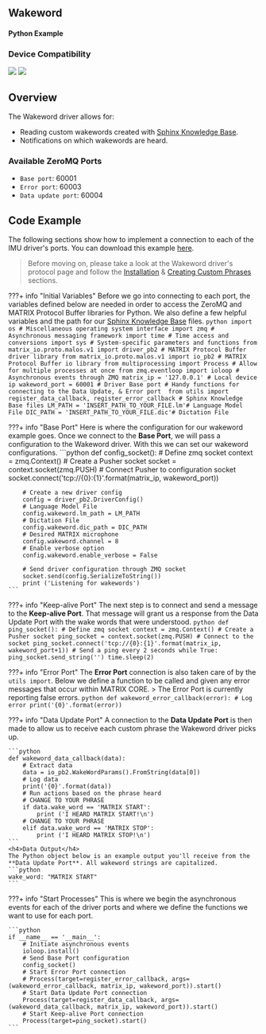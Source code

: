 <h2 style="padding-top:0">Wakeword</h2>
<h4 style="padding-top:0">Python Example</h4>

### Device Compatibility
<img class="creator-compatibility-icon" src="../../img/creator-icon.svg">
<img class="voice-compatibility-icon" src="../../img/voice-icon.svg">

## Overview

The Wakeword driver allows for:

* Reading custom wakewords created with <a href="http://www.speech.cs.cmu.edu/tools/lmtool-new.html" target="_blank">Sphinx Knowledge Base</a>.
* Notifications on which wakewords are heard.

<h3 style="padding-top:0">Available ZeroMQ Ports</h3>

* `Base port`: 60001
* `Error port`: 60003
* `Data update port`: 60004

## Code Example
The following sections show how to implement a connection to each of the IMU driver's ports. You can download this example <a href="https://github.com/matrix-io/matrix-core-examples/blob/master/python/wakeword.py" target="_blank">here</a>.

<!-- Setup -->
> Before moving on, please take a look at the Wakeword driver's protocol page and follow the [Installation](./../protocols/wakeword#installation) & [Creating Custom Phrases](./../protocols/wakeword#installation#creating-custom-phrases) sections.

<!-- Initial Variables -->
???+ info "Initial Variables"
    Before we go into connecting to each port, the variables defined below are needed in order to access the ZeroMQ and MATRIX Protocol Buffer libraries for Python. We also define a few helpful variables and the path for our <a href="http://www.speech.cs.cmu.edu/tools/lmtool-new.html" target="_blank">Sphinx Knowledge Base</a> files.
    ```python
    import os # Miscellaneous operating system interface
    import zmq # Asynchronous messaging framework
    import time # Time access and conversions
    import sys # System-specific parameters and functions
    from matrix_io.proto.malos.v1 import driver_pb2 # MATRIX Protocol Buffer driver library
    from matrix_io.proto.malos.v1 import io_pb2 # MATRIX Protocol Buffer io library
    from multiprocessing import Process # Allow for multiple processes at once
    from zmq.eventloop import ioloop # Asynchronous events through ZMQ
    matrix_ip = '127.0.0.1' # Local device ip
    wakeword_port = 60001 # Driver Base port
    # Handy functions for connecting to the Data Update, & Error port 
    from utils import register_data_callback, register_error_callback
    # Sphinx Knowledge Base files
    LM_PATH = 'INSERT_PATH_TO_YOUR_FILE.lm'# Language Model File
    DIC_PATH = 'INSERT_PATH_TO_YOUR_FILE.dic'# Dictation File
    ```

<!-- Base PORT -->
???+ info "Base Port"
    Here is where the configuration for our wakeword example goes. Once we connect to the **Base Port**, we will pass a configuration to the Wakeword driver. With this we can set our wakeword configurations.
    ```python
    def config_socket():
        # Define zmq socket
        context = zmq.Context()
        # Create a Pusher socket
        socket = context.socket(zmq.PUSH)
        # Connect Pusher to configuration socket
        socket.connect('tcp://{0}:{1}'.format(matrix_ip, wakeword_port))
        
        # Create a new driver config
        config = driver_pb2.DriverConfig()
        # Language Model File
        config.wakeword.lm_path = LM_PATH
        # Dictation File
        config.wakeword.dic_path = DIC_PATH
        # Desired MATRIX microphone
        config.wakeword.channel = 8
        # Enable verbose option
        config.wakeword.enable_verbose = False

        # Send driver configuration through ZMQ socket
        socket.send(config.SerializeToString())
        print ('Listening for wakewords')
    ```

<!-- Keep-alive PORT -->
???+ info "Keep-alive Port"
    The next step is to connect and send a message to the **Keep-alive Port**. That message will grant us a response from the Data Update Port with the wake words that were understood.
    ```python
    def ping_socket():
        # Define zmq socket
        context = zmq.Context()
        # Create a Pusher socket
        ping_socket = context.socket(zmq.PUSH)
        # Connect to the socket
        ping_socket.connect('tcp://{0}:{1}'.format(matrix_ip, wakeword_port+1))
        # Send a ping every 2 seconds
        while True:
            ping_socket.send_string('')
            time.sleep(2)
    ```

<!-- Error PORT -->
???+ info "Error Port"
    The **Error Port** connection is also taken care of by the `utils import`. Below we define a function to be called and given any error messages that occur within MATRIX CORE.
    > The Error Port is currently reporting false errors. 
    ```python
    def wakeword_error_callback(error):
        # Log error
        print('{0}'.format(error))
    ```

<!-- Data Update PORT -->
???+ info "Data Update Port"
    A connection to the **Data Update Port** is then made to allow us to receive each custom phrase the Wakeword driver picks up.

    ```python
    def wakeword_data_callback(data):
        # Extract data
        data = io_pb2.WakeWordParams().FromString(data[0])
        # Log data 
        print('{0}'.format(data))
        # Run actions based on the phrase heard
        # CHANGE TO YOUR PHRASE
        if data.wake_word == 'MATRIX START':
            print ('I HEARD MATRIX START!\n')
        # CHANGE TO YOUR PHRASE
        elif data.wake_word == 'MATRIX STOP':
            print ('I HEARD MATRIX STOP!\n')
    ```
    <h4>Data Output</h4>
    The Python object below is an example output you'll receive from the **Data Update Port**. All wakeword strings are capitalized.
    ```python
    wake_word: "MATRIX START"
    ```

<!-- Start Process -->
???+ info "Start Processes"
    This is where we begin the asynchronous events for each of the driver ports and where we define the functions we want to use for each port.

    ```python
    if __name__ == '__main__':
        # Initiate asynchronous events
        ioloop.install()
        # Send Base Port configuration 
        config_socket()
        # Start Error Port connection
        # Process(target=register_error_callback, args=(wakeword_error_callback, matrix_ip, wakeword_port)).start()
        # Start Data Update Port connection
        Process(target=register_data_callback, args=(wakeword_data_callback, matrix_ip, wakeword_port)).start()
        # Start Keep-alive Port connection
        Process(target=ping_socket).start()
    ```